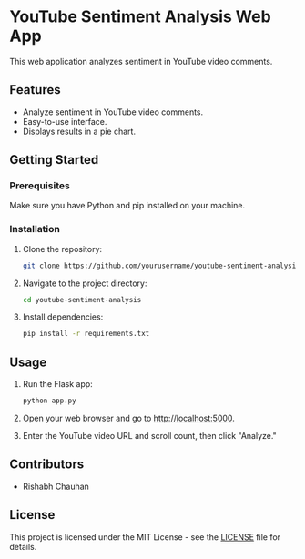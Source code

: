 # YouTube Sentiment Analysis Web App

This web application analyzes sentiment in YouTube video comments.

## Features

- Analyze sentiment in YouTube video comments.
- Easy-to-use interface.
- Displays results in a pie chart.

## Getting Started

### Prerequisites

Make sure you have Python and pip installed on your machine.

### Installation

1. Clone the repository:

    ```bash
    git clone https://github.com/yourusername/youtube-sentiment-analysis.git
    ```

2. Navigate to the project directory:

    ```bash
    cd youtube-sentiment-analysis
    ```

3. Install dependencies:

    ```bash
    pip install -r requirements.txt
    ```

## Usage

1. Run the Flask app:

    ```bash
    python app.py
    ```

2. Open your web browser and go to [http://localhost:5000](http://localhost:5000).

3. Enter the YouTube video URL and scroll count, then click "Analyze."

## Contributors

- Rishabh Chauhan

## License

This project is licensed under the MIT License - see the [LICENSE](LICENSE) file for details.
